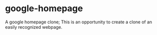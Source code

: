 # google-homepage
A google homepage clone;
This is an opportunity to create a clone of an easily recognized webpage.
